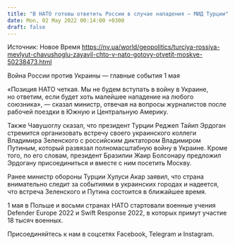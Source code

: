 ```yaml
---
title: "В НАТО готовы ответить России в случае нападения — МИД Турции"
date: Mon, 02 May 2022 00:14:00 +0300
draft: false
---
```

Источник: Новое Время https://nv.ua/world/geopolitics/turciya-rossiya-mevlyut-chavushoglu-zayavil-chto-v-nato-gotovy-otvetit-moskve-50238473.html


Война России против Украины — главные события 1 мая

«Позиция НАТО четкая. Мы не будем вступать в войну в Украине, но ответим, если будет хоть малейшее нападение на любого союзника», — сказал министр, отвечая на вопросы журналистов после рабочей поездки в Южную и Центральную Америку.

Также Чавушоглу сказал, что президент Турции Реджеп Тайип Эрдоган стремится организовать встречу своего украинского коллеги Владимира Зеленского с российским диктатором Владимиром Путиным, который развязал полномасштабную войну в Украине. Кроме того, по его словам, президент Бразилии Жаир Болсонару предложил Эрдогану присоединиться и вместе с ним посетить Москву.

Ранее министр обороны Турции Хулуси Акар заявил, что страна внимательно следит за событиями в украинских городах и надеется, что встреча Зеленского и Путина состоится в ближайшее время.

1 мая в Польше и восьми странах НАТО стартовали военные учения Defender Europe 2022 и Swift Response 2022, в которых примут участие 18 тысяч военных.

Присоединяйтесь к нам в соцсетях Facebook, Telegram и Instagram.
